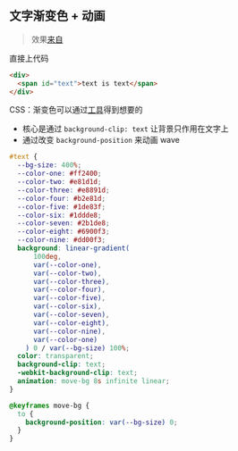 ## 文字渐变色 + 动画

> 效果[来自](https://fasterthanlight.net/)

直接上代码

```html
<div>
  <span id="text">text is text</span>
</div>
```

CSS：渐变色可以通过[工具](https://www.joshwcomeau.com/gradient-generator)得到想要的

- 核心是通过 `background-clip: text` 让背景只作用在文字上
- 通过改变 `background-position` 来动画 wave

```css
#text {
  --bg-size: 400%;
  --color-one: #ff2400;
  --color-two: #e81d1d;
  --color-three: #e8891d;
  --color-four: #b2e81d;
  --color-five: #1de83f;
  --color-six: #1ddde8;
  --color-seven: #2b1de8;
  --color-eight: #6900f3;
  --color-nine: #dd00f3;
  background: linear-gradient(
      100deg,
      var(--color-one),
      var(--color-two),
      var(--color-three),
      var(--color-four),
      var(--color-five),
      var(--color-six),
      var(--color-seven),
      var(--color-eight),
      var(--color-nine),
      var(--color-one)
    ) 0 / var(--bg-size) 100%;
  color: transparent;
  background-clip: text;
  -webkit-background-clip: text;
  animation: move-bg 8s infinite linear;
}

@keyframes move-bg {
  to {
    background-position: var(--bg-size) 0;
  }
}
```
